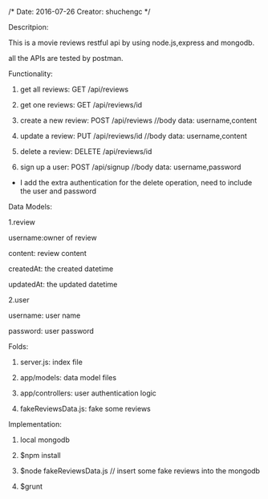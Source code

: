 /*
Date: 2016-07-26
Creator: shuchengc
 */
 
Descritpion:

This is a movie reviews restful api by using node.js,express and mongodb.

all the APIs are tested by postman.

Functionality:

1. get all reviews: GET /api/reviews

2. get one reviews: GET /api/reviews/id

3. create a new review: POST /api/reviews  //body data: username,content

4. update a review: PUT /api/reviews/id  //body data: username,content

5. delete a review: DELETE /api/reviews/id 

6. sign up a user: POST /api/signup	//body data: username,password

* I add the extra authentication for the delete operation, need to include the 	user and password

Data Models:

1.review

username:owner of review

content: review content

createdAt: the created datetime

updatedAt: the updated datetime

2.user

username: user name

password: user password


Folds:

1. server.js: index file

2. app/models: data model files

3. app/controllers: user authentication logic

4. fakeReviewsData.js: fake some reviews

Implementation:

1. local mongodb

2. $npm install

3. $node fakeReviewsData.js  // insert some fake reviews into the mongodb

4. $grunt


